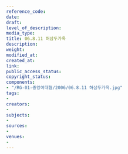 ```yaml
---
reference_code: 
date: 
draft: 
level_of_description: 
media_type: 
title: 06.8.11 허삼두가옥
description: 
weight: 
modified_at: 
created_at: 
link: 
public_access_status: 
copyright_status: 
components:
- "/RG-01-중앙여대협/2006/06.8.11 허삼두가옥.jpg"
tags:
- 
creators:
- 
subjects:
- 
sources:
- 
venues:
- 
---
```

